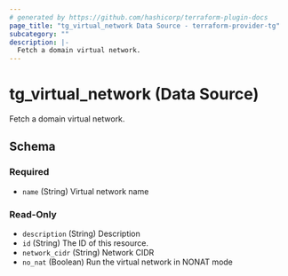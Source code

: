 ```yaml
---
# generated by https://github.com/hashicorp/terraform-plugin-docs
page_title: "tg_virtual_network Data Source - terraform-provider-tg"
subcategory: ""
description: |-
  Fetch a domain virtual network.
---
```


# tg_virtual_network (Data Source)

Fetch a domain virtual network.



<!-- schema generated by tfplugindocs -->
## Schema

### Required

- `name` (String) Virtual network name

### Read-Only

- `description` (String) Description
- `id` (String) The ID of this resource.
- `network_cidr` (String) Network CIDR
- `no_nat` (Boolean) Run the virtual network in NONAT mode


